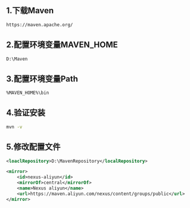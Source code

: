 ## 1.下载Maven

```sh
https://maven.apache.org/
```

## 2.配置环境变量MAVEN\_HOME

```sh
D:\Maven
```

## 3.配置环境变量Path

```sh
%MAVEN_HOME%\bin
```

## 4.验证安装

```sh
mvn -v
```

## 5.修改配置文件

```xml
<loaclRepository>D:\MavenRepository</localRepository>
```

```xml
<mirror>
    <id>nexus-aliyun</id>
    <mirrorOf>central</mirrorOf>
    <name>Nexus aliyun</name>
    <url>https://maven.aliyun.com/nexus/content/groups/public</url>
</mirror>
```
